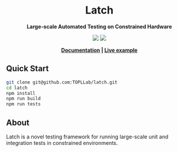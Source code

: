 <div align="center">
  <h1>Latch</h1>

  <p>
    <strong>Large-scale Automated Testing on Constrained Hardware</strong>
  </p>

  <a href="https://doi.org/10.1016/j.scico.2024.103157"><img src="https://img.shields.io/badge/DOI-10.1016%2Fj.scico.2024.103157-blue.svg"></a>
  <a href="https://github.com/TOPLLab/latch/actions/workflows/test.yml"><img src="https://github.com/TOPLLab/latch/actions/workflows/test.yml/badge.svg"></a>


<b>
    <a href="https://topllab.github.io/WARDuino/guide/latch.html">Documentation</a>
    <span> | </span>
    <a href="https://github.com/TOPLLab/WARDuino/actions/workflows/test.yml">Live example</a>  
</b>

</div>

## Quick Start

```bash
git clone git@github.com:TOPLLab/latch.git
cd latch
npm install
npm run build
npm run tests
```

## About

Latch is a novel testing framework for running large-scale unit and integration tests in constrained environments.
